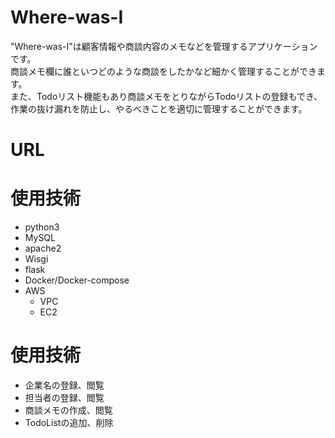 # Where-was-I
"Where-was-I"は顧客情報や商談内容のメモなどを管理するアプリケーションです。 <br>
 商談メモ欄に誰といつどのような商談をしたかなど細かく管理することができます。<br>
 また、Todoリスト機能もあり商談メモをとりながらTodoリストの登録もでき、<br>
 作業の抜け漏れを防止し、やるべきことを適切に管理することができます。

# URL

# 使用技術
- python3
- MySQL
- apache2
- Wisgi
- flask
- Docker/Docker-compose
- AWS 
  - VPC
  - EC2
  
# 使用技術
- 企業名の登録、閲覧
- 担当者の登録、閲覧
- 商談メモの作成、閲覧
- TodoListの追加、削除
